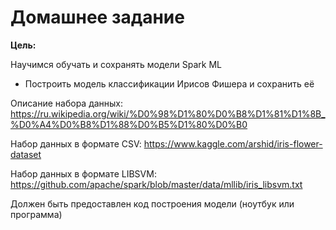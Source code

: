 # Домашнее задание

**Цель:** 

Научимся обучать и сохранять модели Spark ML

- Построить модель классификации Ирисов Фишера и сохранить её 

Описание набора данных: https://ru.wikipedia.org/wiki/%D0%98%D1%80%D0%B8%D1%81%D1%8B_%D0%A4%D0%B8%D1%88%D0%B5%D1%80%D0%B0 

Набор данных в формате CSV: https://www.kaggle.com/arshid/iris-flower-dataset 

Набор данных в формате LIBSVM: https://github.com/apache/spark/blob/master/data/mllib/iris_libsvm.txt 

Должен быть предоставлен код построения модели (ноутбук или программа)